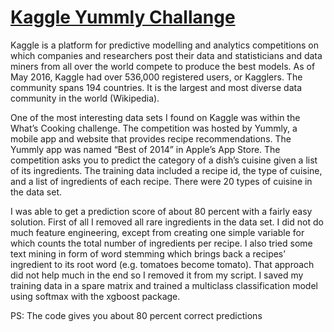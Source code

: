 # [Kaggle Yummly Challange](https://www.kaggle.com/c/whats-cooking)

Kaggle is a platform for predictive modelling and analytics competitions on which companies and researchers post their data and statisticians and data miners from all over the world compete to produce the best models. As of May 2016, Kaggle had over 536,000 registered users, or Kagglers. The community spans 194 countries. It is the largest and most diverse data community in the world (Wikipedia).

One of the most interesting data sets I found on Kaggle was within the What’s Cooking challenge. The competition was hosted by Yummly, a mobile app and website that provides recipe recommendations. The Yummly app was named “Best of 2014” in Apple’s App Store. The competition asks you to predict the category of a dish’s cuisine given a list of its ingredients. The training data included a recipe id, the type of cuisine, and a list of ingredients of each recipe. There were 20 types of cuisine in the data set.

I was able to get a prediction score of about 80 percent with a fairly easy solution. First of all I removed all rare ingredients in the data set. I did not do much feature engineering, except from creating one simple variable for which counts the total number of ingredients per recipe. I also tried some text mining in form of word stemming which brings back a recipes’ ingredient to its root word (e.g. tomatoes become tomato). That approach did not help much in the end so I removed it from my script. I saved my training data in a spare matrix and trained a multiclass classification model using softmax with the xgboost package.

PS: The code gives you about 80 percent correct predictions
